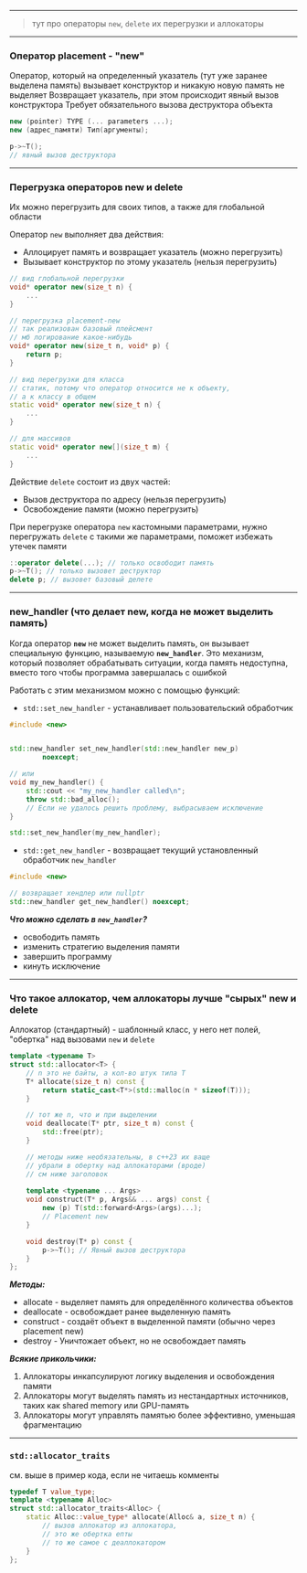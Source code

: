 ___

> тут про операторы `new`, `delete` их перегрузки и аллокаторы


---
### Оператор placement - "new"

Оператор, который на определенный указатель (тут уже заранее выделена память) вызывает конструктор и никакую новую память не выделяет
Возвращает указатель, при этом происходит явный вызов конструктора
Требует обязательного вызова деструктора объекта

```cpp
new (pointer) TYPE (... parameters ...);
new (адрес_памяти) Тип(аргументы);

p->~T();
// явный вызов деструктора
```

---

### Перегрузка операторов new и delete

Их можно перегрузить для своих типов, а также для глобальной области

Оператор `new` выполняет два действия:
- Аллоцирует память и возвращает указатель (можно перегрузить)
- Вызывает конструктор по этому указатель (нельзя перегрузить)

```cpp
// вид глобальной перегрузки
void* operator new(size_t n) {
	...
}

// перегрузка placement-new
// так реализован базовый плейсмент
// мб логирование какое-нибудь
void* operator new(size_t n, void* p) {
	return p;
}

// вид перегрузки для класса
// статик, потому что оператор относится не к объекту,
// а к классу в общем
static void* operator new(size_t n) {
	...
}

// для массивов
static void* operator new[](size_t m) {
	...
}
```

Действие `delete` состоит из двух частей:
- Вызов деструктора по адресу (нельзя перегрузить)
- Освобождение памяти (можно перегрузить)

При перегрузке оператора `new` кастомными параметрами, нужно перегружать `delete` с такими же параметрами, поможет избежать утечек памяти

```cpp
::operator delete(...); // только освободит память
p->~T(); // только вызовет деструктор
delete p; // вызовет базовый делете
```

---

### new_handler (что делает new, когда не может выделить память)

Когда оператор **`new`** не может выделить память, он вызывает специальную функцию, называемую **`new_handler`**. Это механизм, который позволяет обрабатывать ситуации, когда память недоступна, вместо того чтобы программа завершалась с ошибкой

Работать с этим механизмом можно с помощью функций:
- `std::set_new_handler` - устанавливает пользовательский обработчик

```cpp
#include <new>


std::new_handler set_new_handler(std::new_handler new_p)
		noexcept;

// или 
void my_new_handler() {
    std::cout << "my_new_handler called\n";
    throw std::bad_alloc();
    // Если не удалось решить проблему, выбрасываем исключение
}

std::set_new_handler(my_new_handler);
```

- `std::get_new_handler` - возвращает текущий установленный обработчик `new_handler`

```cpp
#include <new>

// возвращает хендлер или nullptr
std::new_handler get_new_handler() noexcept;
```

***Что можно сделать в `new_handler`?***
- освободить память
- изменить стратегию выделения памяти
- завершить программу
- кинуть исключение

---

### Что такое аллокатор, чем аллокаторы лучше "сырых" new и delete

Аллокатор (стандартный) - шаблонный класс, у него нет полей, "обертка" над вызовами `new` и `delete`

```cpp
template <typename T>
struct std::allocator<T> {
	// n это не байты, а кол-во штук типа Т 
	T* allocate(size_t n) const {
		return static_cast<T*>(std::malloc(n * sizeof(T)));
	}

	// тот же n, что и при выделении
	void deallocate(T* ptr, size_t n) const {
		std::free(ptr);
	}

	// методы ниже необязательны, в с++23 их ваще
	// убрали в обертку над аллокаторами (вроде)
	// см ниже заголовок
	
	template <typename ... Args>
	void construct(T* p, Args&& ... args) const {
		new (p) T(std::forward<Args>(args)...);
		// Placement new
	}

	void destroy(T* p) const {
        p->~T(); // Явный вызов деструктора
    }
};
```

***Методы:***
- allocate - выделяет память для определённого количества объектов
- deallocate - освобождает ранее выделенную память
- construct - создаёт объект в выделенной памяти (обычно через placement new)
- destroy - Уничтожает объект, но не освобождает память

***Всякие прикольчики:***
1) Аллокаторы инкапсулируют логику выделения и освобождения памяти
2) Аллокаторы могут выделять память из нестандартных источников, таких как shared memory или GPU-память
3) Аллокаторы могут управлять памятью более эффективно, уменьшая фрагментацию

---

### `std::allocator_traits`

см. выше в пример кода, если не читаешь комменты

```cpp
typedef T value_type;
template <typename Alloc>
struct std::allocator_traits<Alloc> {
	static Alloc::value_type* allocate(Alloc& a, size_t n) {
		// вызов аллокатор из аллокатора,
		// это же обертка епты
		// то же самое с деаллокатором
	}
};
```
